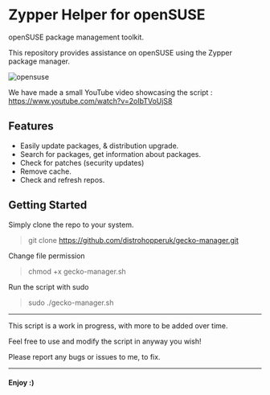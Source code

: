 # Zypper Helper for openSUSE
openSUSE package management toolkit.

This repository provides assistance on openSUSE using the Zypper package manager.

![opensuse](https://github.com/distrohopperuk/gecko-manager/assets/161962528/8a3a94eb-4828-4fb1-a1d5-1f98c4608b91)

We have made a small YouTube video showcasing the script : https://www.youtube.com/watch?v=2oIbTVoUjS8

## Features

* Easily update packages, & distribution upgrade.
* Search for packages, get information about packages.
* Check for patches (security updates)
* Remove cache.
* Check and refresh repos.

## Getting Started

Simply clone the repo to your system.

> git clone https://github.com/distrohopperuk/gecko-manager.git

Change file permission 

> chmod +x gecko-manager.sh

Run the script with sudo 

> sudo ./gecko-manager.sh

------------------------------------------------------------------------


This script is a work in progress, with more to be added over time. 

Feel free to use and modify the script in anyway you wish!

Please report any bugs or issues to me, to fix.

------------------------------------------------------------------------


#### Enjoy :)
 
